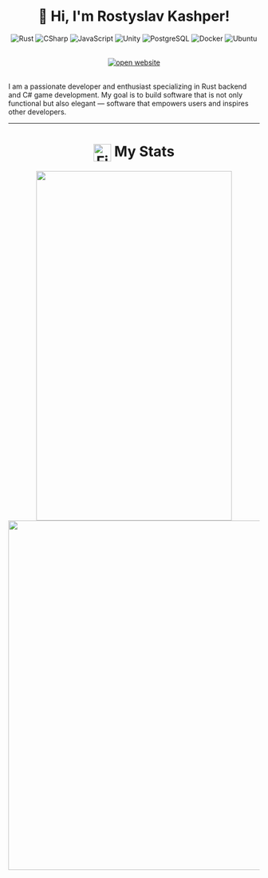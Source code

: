 <div align="center"><h1>👋 Hi, I'm Rostyslav Kashper!</h1>

![Rust](https://img.shields.io/badge/Rust-B7410E?style=flat-square&logo=rust&logoColor=white)
![CSharp](https://img.shields.io/badge/CSharp-512BD4?style=flat-square&logo=dotnet&logoColor=white)
![JavaScript](https://img.shields.io/badge/JavaScript-F7DF1E?style=flat-square&logo=javascript&logoColor=black)
![Unity](https://img.shields.io/badge/Unity-F5F5F5?style=flat-square&logo=unity&logoColor=000000)
![PostgreSQL](https://img.shields.io/badge/PostgreSQL-164EAA?style=flat-square&logo=postgresql&logoColor=white)
![Docker](https://img.shields.io/badge/Docker-2496ED?style=flat-square&logo=docker&logoColor=white)
![Ubuntu](https://img.shields.io/badge/Ubuntu-E95420?style=flat-square&logo=ubuntu&logoColor=white)

<br>
<a href="no">
    <img src="https://img.shields.io/badge/||_‎_‎_‎_‎_OPEN WEBSITE_‎_‎_‎_‎||-0969DA?style=for-the-badge&logoColor=white" alt="open website">
  </a><br><br>
</div>

I am a passionate developer and enthusiast specializing in Rust backend and C# game development. My goal is to build software that is not only functional but also elegant — software that empowers users and inspires other developers.

---

<h1 align="center" style="border-bottom: 0 !important;">
  <img src="https://raw.githubusercontent.com/Tarikul-Islam-Anik/Animated-Fluent-Emojis/master/Emojis/Travel%20and%20places/Fire.png" alt="Fire" width="35" height="35" style="vertical-align: middle !important;" />
  My Stats
</h1>

<div align="center">
  <img width="392" height="700" src="https://github-readme-stats.vercel.app/api?username=FantRS&show_icons=true&theme=vision-friendly-dark&border_radius=10" />
  <img height="700" src="https://github-readme-stats.vercel.app/api/top-langs/?username=FantRS&layout=compact&theme=vision-friendly-dark&border_radius=10&card_width=360" />
    <br><br>
</div>

